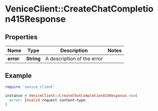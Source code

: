 # VeniceClient::CreateChatCompletion415Response

## Properties

| Name | Type | Description | Notes |
| ---- | ---- | ----------- | ----- |
| **error** | **String** | A description of the error |  |

## Example

```ruby
require 'venice_client'

instance = VeniceClient::CreateChatCompletion415Response.new(
  error: Invalid request content-type
)
```

